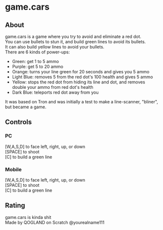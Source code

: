# game.cars

## About

game.cars is a game where you try to avoid and eliminate a red dot.  
You can use bullets to stun it, and build green lines to avoid its bullets.  
It can also build yellow lines to avoid your bullets.  
There are 6 kinds of power-ups:  
- Green: get 1 to 5 ammo  
- Purple: get 5 to 20 ammo  
- Orange: turns your line green for 20 seconds and gives you 5 ammo  
- Light Blue: removes 5 from the red dot's 100 health and gives 5 ammo  
- Yellow: stops the red dot from hiding its line and dot, and removes double your ammo from red dot's health  
- Dark Blue: teleports red dot away from you  

It was based on Tron and was initially a test to make a line-scanner, "bliner", but became a game.

## Controls

### PC

[W,A,S,D] to face left, right, up, or down  
[SPACE] to shoot  
[C] to build a green line

### Mobile

[W,A,S,D] to face left, right, up, or down  
[SPACE] to shoot  
[C] to build a green line

## Rating

game.cars is kinda shit  
Made by QOGLAND on Scratch @yourealname111

